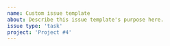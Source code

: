 ```yaml
---
name: Custom issue template
about: Describe this issue template's purpose here.
issue type: 'task'
project: 'Project #4'
---
```

